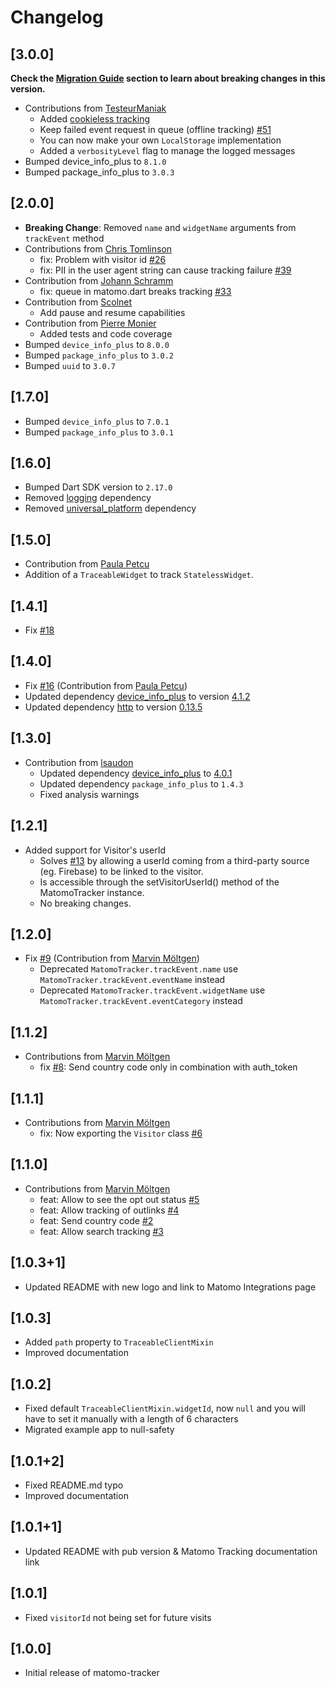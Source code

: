 # Changelog

## [3.0.0]

**Check the [Migration Guide](https://github.com/Floating-Dartists/matomo-tracker#v300) section to learn about breaking changes in this version.**

* Contributions from [TesteurManiak](https://github.com/TesteurManiak)
  * Added [cookieless tracking](https://github.com/Floating-Dartists/matomo-tracker#cookieless-tracking)
  * Keep failed event request in queue (offline tracking) [#51](https://github.com/Floating-Dartists/matomo-tracker/issues/51) 
  * You can now make your own `LocalStorage` implementation
  * Added a `verbosityLevel` flag to manage the logged messages
* Bumped device_info_plus to `8.1.0`
* Bumped package_info_plus to `3.0.3`

## [2.0.0]

* **Breaking Change**: Removed `name` and `widgetName` arguments from `trackEvent` method
* Contributions from [Chris Tomlinson](https://github.com/luckyrat)
  * fix: Problem with visitor id [#26](https://github.com/Floating-Dartists/matomo-tracker/issues/26)
  * fix: PII in the user agent string can cause tracking failure [#39](https://github.com/Floating-Dartists/matomo-tracker/issues/39)
* Contribution from [Johann Schramm](https://github.com/JohannSchramm)
  * fix: queue in matomo.dart breaks tracking [#33](https://github.com/Floating-Dartists/matomo-tracker/issues/33)
* Contribution from [Scolnet](https://github.com/scolnet)
  * Add pause and resume capabilities
* Contribution from [Pierre Monier](https://github.com/Pierre-Monier)
  * Added tests and code coverage
* Bumped `device_info_plus` to `8.0.0`
* Bumped `package_info_plus` to `3.0.2`
* Bumped `uuid` to `3.0.7`

## [1.7.0]

* Bumped `device_info_plus` to `7.0.1`
* Bumped `package_info_plus` to `3.0.1`

## [1.6.0]

* Bumped Dart SDK version to `2.17.0`
* Removed [logging](https://pub.dev/packages/logging) dependency
* Removed [universal_platform](https://pub.dev/packages/universal_platform) dependency

## [1.5.0]

* Contribution from [Paula Petcu](https://github.com/Floating-Dartists/matomo-tracker/pull/21)
* Addition of a `TraceableWidget` to track `StatelessWidget`.

## [1.4.1]

* Fix [#18](https://github.com/Floating-Dartists/matomo-tracker/issues/18)

## [1.4.0]

* Fix [#16](https://github.com/Floating-Dartists/matomo-tracker/issues/16) (Contribution from [Paula Petcu](https://github.com/petcupaula))
* Updated dependency [device_info_plus](https://pub.dev/packages/device_info_plus) to version [4.1.2](https://pub.dev/packages/device_info_plus/versions/4.1.2)
* Updated dependency [http](https://pub.dev/packages/http) to version [0.13.5](https://pub.dev/packages/http/versions/0.13.5)

## [1.3.0]

* Contribution from [lsaudon](https://github.com/lsaudon)
  * Updated dependency [device_info_plus](https://pub.dev/packages/device_info_plus) to [4.0.1](https://pub.dev/packages/device_info_plus/versions/4.0.1)
  * Updated dependency `package_info_plus` to `1.4.3`
  * Fixed analysis warnings

## [1.2.1]

* Added support for Visitor's userId
  * Solves [#13](https://github.com/Floating-Dartists/matomo-tracker/issues/13) by allowing a userId coming from a third-party source (eg. Firebase) to be linked to the visitor.
  * Is accessible through the setVisitorUserId() method of the MatomoTracker instance.
  * No breaking changes.

## [1.2.0]

* Fix [#9](https://github.com/Floating-Dartists/matomo-tracker/issues/9) (Contribution from [Marvin Möltgen](https://github.com/M123-dev))
  * Deprecated `MatomoTracker.trackEvent.name` use `MatomoTracker.trackEvent.eventName` instead
  * Deprecated `MatomoTracker.trackEvent.widgetName` use `MatomoTracker.trackEvent.eventCategory` instead

## [1.1.2]

* Contributions from [Marvin Möltgen](https://github.com/M123-dev)
  * fix [#8](https://github.com/Floating-Dartists/matomo-tracker/issues/8): Send country code only in combination with auth_token

## [1.1.1]

* Contributions from [Marvin Möltgen](https://github.com/M123-dev)
  * fix: Now exporting the `Visitor` class [#6](https://github.com/Floating-Dartists/matomo-tracker/pull/6)

## [1.1.0]

* Contributions from [Marvin Möltgen](https://github.com/M123-dev)
    * feat: Allow to see the opt out status [#5](https://github.com/Floating-Dartists/matomo-tracker/pull/5)
    * feat: Allow tracking of outlinks [#4](https://github.com/Floating-Dartists/matomo-tracker/pull/4)
    * feat: Send country code [#2](https://github.com/Floating-Dartists/matomo-tracker/pull/2)
    * feat: Allow search tracking [#3](https://github.com/Floating-Dartists/matomo-tracker/pull/3)

## [1.0.3+1]

* Updated README with new logo and link to Matomo Integrations page

## [1.0.3]

* Added `path` property to `TraceableClientMixin`
* Improved documentation

## [1.0.2]

* Fixed default `TraceableClientMixin.widgetId`, now `null` and you will have to set it manually with a length of 6 characters
* Migrated example app to null-safety

## [1.0.1+2]

* Fixed README.md typo
* Improved documentation

## [1.0.1+1]

* Updated README with pub version & Matomo Tracking documentation link

## [1.0.1]

* Fixed `visitorId` not being set for future visits

## [1.0.0]

* Initial release of matomo-tracker
